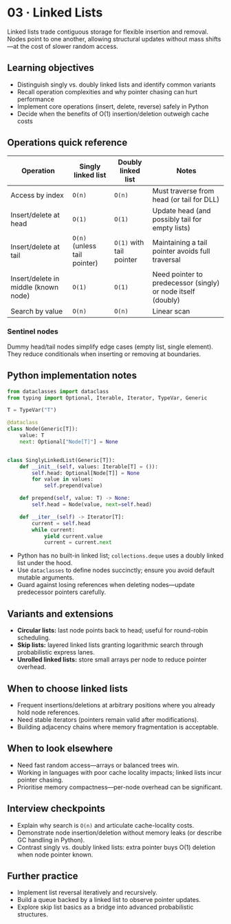 # 03 · Linked Lists

Linked lists trade contiguous storage for flexible insertion and removal. Nodes point to one another, allowing structural updates without mass shifts—at the cost of slower random access.

## Learning objectives
- Distinguish singly vs. doubly linked lists and identify common variants
- Recall operation complexities and why pointer chasing can hurt performance
- Implement core operations (insert, delete, reverse) safely in Python
- Decide when the benefits of O(1) insertion/deletion outweigh cache costs

## Operations quick reference

| Operation | Singly linked list | Doubly linked list | Notes |
| --- | --- | --- | --- |
| Access by index | `O(n)` | `O(n)` | Must traverse from head (or tail for DLL) |
| Insert/delete at head | `O(1)` | `O(1)` | Update head (and possibly tail for empty lists) |
| Insert/delete at tail | `O(n)` (unless tail pointer) | `O(1)` with tail pointer | Maintaining a tail pointer avoids full traversal |
| Insert/delete in middle (known node) | `O(1)` | `O(1)` | Need pointer to predecessor (singly) or node itself (doubly) |
| Search by value | `O(n)` | `O(n)` | Linear scan |

### Sentinel nodes
Dummy head/tail nodes simplify edge cases (empty list, single element). They reduce conditionals when inserting or removing at boundaries.

## Python implementation notes

```python
from dataclasses import dataclass
from typing import Optional, Iterable, Iterator, TypeVar, Generic

T = TypeVar("T")

@dataclass
class Node(Generic[T]):
    value: T
    next: Optional["Node[T]"] = None


class SinglyLinkedList(Generic[T]):
    def __init__(self, values: Iterable[T] = ()):
        self.head: Optional[Node[T]] = None
        for value in values:
            self.prepend(value)

    def prepend(self, value: T) -> None:
        self.head = Node(value, next=self.head)

    def __iter__(self) -> Iterator[T]:
        current = self.head
        while current:
            yield current.value
            current = current.next
```

- Python has no built-in linked list; `collections.deque` uses a doubly linked list under the hood.
- Use `dataclasses` to define nodes succinctly; ensure you avoid default mutable arguments.
- Guard against losing references when deleting nodes—update predecessor pointers carefully.

## Variants and extensions
- **Circular lists:** last node points back to head; useful for round-robin scheduling.
- **Skip lists:** layered linked lists granting logarithmic search through probabilistic express lanes.
- **Unrolled linked lists:** store small arrays per node to reduce pointer overhead.

## When to choose linked lists
- Frequent insertions/deletions at arbitrary positions where you already hold node references.
- Need stable iterators (pointers remain valid after modifications).
- Building adjacency chains where memory fragmentation is acceptable.

## When to look elsewhere
- Need fast random access—arrays or balanced trees win.
- Working in languages with poor cache locality impacts; linked lists incur pointer chasing.
- Prioritise memory compactness—per-node overhead can be significant.

## Interview checkpoints
- Explain why search is `O(n)` and articulate cache-locality costs.
- Demonstrate node insertion/deletion without memory leaks (or describe GC handling in Python).
- Contrast singly vs. doubly linked lists: extra pointer buys O(1) deletion when node pointer known.

## Further practice
- Implement list reversal iteratively and recursively.
- Build a queue backed by a linked list to observe pointer updates.
- Explore skip list basics as a bridge into advanced probabilistic structures.
